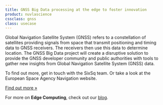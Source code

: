 ```yaml
---
title: GNSS Big Data processing at the edge to foster innovation
product: nuvlascience
cssclass: gnss
class: usecase
---
```


Global Navigation Satellite System (GNSS) refers to a constellation of satellites providing signals from space that transmit positioning and timing data to GNSS receivers. The receivers then use this data to determine location. The GNSS Big Data project will create a disruptive solution to provide the GNSS developer community and public authorities with tools to gather new insights from Global Navigation Satellite System (GNSS) data.

To find out more, get in touch with the SixSq team. Or take a look at the European Space Agency Navigation website.

<a href="http://www.esa.int/Our_Activities/Navigation" class="btn-sixsq color-3">
        Find out more &raquo;</a>

For more on **Edge Computing**, check out our [blog](https://media.sixsq.com/blog/what-is-edge-computing).